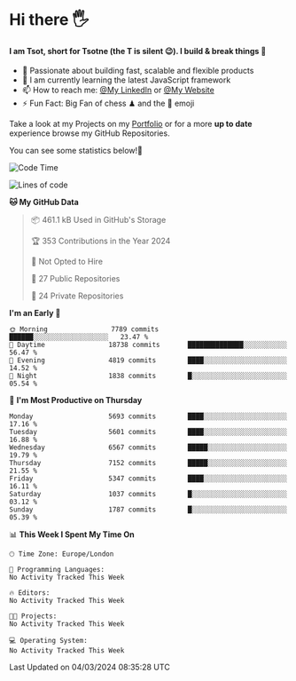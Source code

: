 # Hi there :raised_hand_with_fingers_splayed:
#### I am Tsot, short for Tsotne (the T is silent :wink:). I build & break things :space_invader:
- :telescope: Passionate about building fast, scalable and flexible products
- :seedling: I am currently learning the latest JavaScript framework 
- :mailbox: How to reach me: [@My LinkedIn](https://www.linkedin.com/in/tsotne-gvadzabia/) or [@My Website](https://tsotne.co.uk/contact)
- :zap: Fun Fact: Big Fan of chess ♟ and the 👾 emoji

Take a look at my Projects on my [Portfolio](https://tsotne.co.uk/) or for a more **up to date** experience browse my GitHub Repositories.

You can see some statistics below!:space_invader:
<!--START_SECTION:waka-->
![Code Time](http://img.shields.io/badge/Code%20Time-761%20hrs%202%20mins-blue)

![Lines of code](https://img.shields.io/badge/From%20Hello%20World%20I%27ve%20Written-12.0%20million%20lines%20of%20code-blue)

**🐱 My GitHub Data** 

> 📦 461.1 kB Used in GitHub's Storage 
 > 
> 🏆 353 Contributions in the Year 2024
 > 
> 🚫 Not Opted to Hire
 > 
> 📜 27 Public Repositories 
 > 
> 🔑 24 Private Repositories 
 > 
**I'm an Early 🐤** 

```text
🌞 Morning                7789 commits        ██████░░░░░░░░░░░░░░░░░░░   23.47 % 
🌆 Daytime                18738 commits       ██████████████░░░░░░░░░░░   56.47 % 
🌃 Evening                4819 commits        ████░░░░░░░░░░░░░░░░░░░░░   14.52 % 
🌙 Night                  1838 commits        █░░░░░░░░░░░░░░░░░░░░░░░░   05.54 % 
```
📅 **I'm Most Productive on Thursday** 

```text
Monday                   5693 commits        ████░░░░░░░░░░░░░░░░░░░░░   17.16 % 
Tuesday                  5601 commits        ████░░░░░░░░░░░░░░░░░░░░░   16.88 % 
Wednesday                6567 commits        █████░░░░░░░░░░░░░░░░░░░░   19.79 % 
Thursday                 7152 commits        █████░░░░░░░░░░░░░░░░░░░░   21.55 % 
Friday                   5347 commits        ████░░░░░░░░░░░░░░░░░░░░░   16.11 % 
Saturday                 1037 commits        █░░░░░░░░░░░░░░░░░░░░░░░░   03.12 % 
Sunday                   1787 commits        █░░░░░░░░░░░░░░░░░░░░░░░░   05.39 % 
```


📊 **This Week I Spent My Time On** 

```text
🕑︎ Time Zone: Europe/London

💬 Programming Languages: 
No Activity Tracked This Week

🔥 Editors: 
No Activity Tracked This Week

🐱‍💻 Projects: 
No Activity Tracked This Week

💻 Operating System: 
No Activity Tracked This Week
```


 Last Updated on 04/03/2024 08:35:28 UTC
<!--END_SECTION:waka-->
